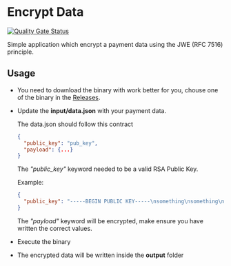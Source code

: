 # Encrypt Data

[![Quality Gate Status](https://sonarcloud.io/api/project_badges/measure?project=ralvescosta_encrypt-data&metric=alert_status)](https://sonarcloud.io/summary/new_code?id=ralvescosta_encrypt-data)

Simple application which encrypt a payment data using the JWE (RFC 7516) principle.

## Usage

- You need to download the binary with work better for you, chouse one of the binary in the [Releases](https://github.com/ralvescosta/encrypt-data/releases).

- Update the **input/data.json** with your payment data.

  The data.json should follow this contract

  ```json
  {
    "public_key": "pub_key",
    "payload": {...}
  }
  ```

  The *"public_key"* keyword needed to be a valid RSA Public Key.

  Example:

  ```json
  {
    "public_key": "-----BEGIN PUBLIC KEY-----\nsomething\nsomething\nsomething\nsomething\nsomething\n-----END PUBLIC KEY-----"
  }
  ```

  The *"payload"* keyword will be encrypted, make ensure you have written the correct values.

- Execute the binary

- The encrypted data will be written inside the **output** folder